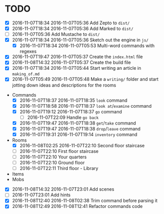 # TODO

- [x] 2016-11-07T18:34 2016-11-07T05:36 Add Zepto to `dist/`
- [x] 2016-11-07T18:34 2016-11-07T05:36 Add Marked to `dist/`
- [ ] 2016-11-07T05:36 Add Mustache to `dist/`
- [x] 2016-11-07T18:34 2016-11-07T05:36 Sketch out the engine in `js/`
  - [x] 2016-11-07T18:34 2016-11-07T05:53 Multi-word commands with regexes
- [x] 2016-11-07T19:47 2016-11-07T05:37 Create the `index.html` file
- [x] 2016-11-08T14:32 2016-11-07T05:37 Create the build file
- [x] 2016-11-07T18:34 2016-11-07T05:44 Start writing an article in `making_of.md`
- [x] 2016-11-07T05:49 2016-11-07T05:48 Make a `writing/` folder and start jotting down ideas and descriptions for the rooms
- Commands
  - [x] 2016-11-07T18:37 2016-11-07T18:35 `look` command
  - [x] 2016-11-07T18:58 2016-11-07T18:37 `look at`/`examine` command
  - [x] 2016-11-07T19:12 2016-11-07T18:37 `go` command
    - [ ] 2016-11-07T22:09 Handle `go back`
  - [x] 2016-11-07T19:47 2016-11-07T18:38 `get`/`take` command
  - [x] 2016-11-07T19:47 2016-11-07T18:38 `drop`/`leave` command
  - [x] 2016-11-07T19:31 2016-11-07T19:14 `inventory` command
- Rooms
  - [x] 2016-11-08T02:25 2016-11-07T22:10 Second floor staircase
  - [ ] 2016-11-07T22:10 First floor staircase
  - [ ] 2016-11-07T22:10 Your quarters
  - [ ] 2016-11-07T22:10 Ground floor
  - [ ] 2016-11-07T22:11 Third floor - Library
- Items
- Mobs
- [x] 2016-11-08T14:32 2016-11-07T23:01 Add scenes
- [ ] 2016-11-07T23:01 Add hints
- [x] 2016-11-08T12:40 2016-11-08T02:38 Trim command before parsing it
- [x] 2016-11-08T12:49 2016-11-08T12:41 Refactor commands code